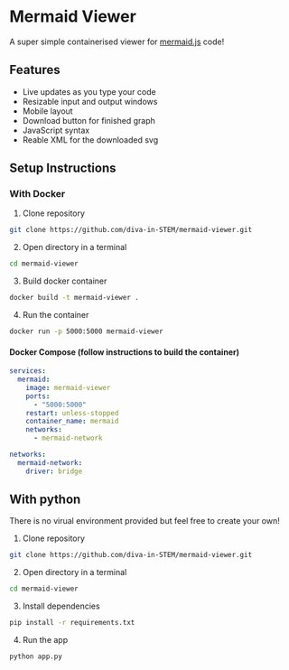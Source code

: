 # Mermaid Viewer
A super simple containerised viewer for [mermaid.js](https://mermaid.js.org/) code!

## Features
- Live updates as you type your code
- Resizable input and output windows
- Mobile layout
- Download button for finished graph
- JavaScript syntax 
- Reable XML for the downloaded svg

## Setup Instructions

### With Docker
1. Clone repository
```bash
git clone https://github.com/diva-in-STEM/mermaid-viewer.git
```

2. Open directory in a terminal
```bash
cd mermaid-viewer
```

3. Build docker container
```bash
docker build -t mermaid-viewer .
```

4. Run the container
```bash
docker run -p 5000:5000 mermaid-viewer
```

#### Docker Compose (follow instructions to build the container)
```yaml
services:
  mermaid:
    image: mermaid-viewer
    ports:
      - "5000:5000"
    restart: unless-stopped
    container_name: mermaid
    networks:
      - mermaid-network

networks:
  mermaid-network:
    driver: bridge
```

## With python
There is no virual environment provided but feel free to create your own!

1. Clone repository
```bash
git clone https://github.com/diva-in-STEM/mermaid-viewer.git
```

2. Open directory in a terminal
```bash
cd mermaid-viewer
```

3. Install dependencies
```bash
pip install -r requirements.txt
```

4. Run the app
```bash
python app.py
```